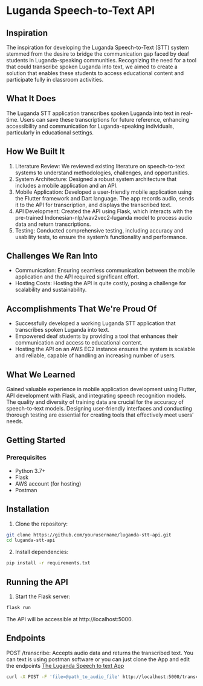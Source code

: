 # Luganda Speech-to-Text API
## Inspiration
The inspiration for developing the Luganda Speech-to-Text (STT) system stemmed from the desire to bridge the communication gap faced by deaf students in Luganda-speaking communities. Recognizing the need for a tool that could transcribe spoken Luganda into text, we aimed to create a solution that enables these students to access educational content and participate fully in classroom activities.

## What It Does
The Luganda STT application transcribes spoken Luganda into text in real-time. Users can save these transcriptions for future reference, enhancing accessibility and communication for Luganda-speaking individuals, particularly in educational settings.

## How We Built It
1. Literature Review: We reviewed existing literature on speech-to-text systems to understand methodologies, challenges, and opportunities.
2. System Architecture: Designed a robust system architecture that includes a mobile application and an API.
3. Mobile Application: Developed a user-friendly mobile application using the Flutter framework and Dart language. The app records audio, sends it to the API for transcription, and displays the transcribed text.
4. API Development: Created the API using Flask, which interacts with the pre-trained Indonesian-nlp/wav2vec2-luganda model to process audio data and return transcriptions.
5. Testing: Conducted comprehensive testing, including accuracy and usability tests, to ensure the system’s functionality and performance.
## Challenges We Ran Into
- Communication: Ensuring seamless communication between the mobile application and the API required significant effort.
- Hosting Costs: Hosting the API is quite costly, posing a challenge for scalability and sustainability.
## Accomplishments That We're Proud Of
- Successfully developed a working Luganda STT application that transcribes spoken Luganda into text.
- Empowered deaf students by providing a tool that enhances their communication and access to educational content.
- Hosting the API on an AWS EC2 instance ensures the system is scalable and reliable, capable of handling an increasing number of users.
## What We Learned
Gained valuable experience in mobile application development using Flutter, API development with Flask, and integrating speech recognition models.
The quality and diversity of training data are crucial for the accuracy of speech-to-text models.
Designing user-friendly interfaces and conducting thorough testing are essential for creating tools that effectively meet users’ needs.
## Getting Started
### Prerequisites
- Python 3.7+
- Flask
- AWS account (for hosting)
- Postman
## Installation
1. Clone the repository:

```bash
git clone https://github.com/yourusername/luganda-stt-api.git
cd luganda-stt-api
```
2. Install dependencies:

```bash
pip install -r requirements.txt
```
## Running the API
1. Start the Flask server:

```bash
flask run
```
The API will be accessible at http://localhost:5000.

## Endpoints
POST /transcribe: Accepts audio data and returns the transcribed text.
You can text is using postman software or you can just clone the App and edit the endpoints
[The Luganda Speech to text App](https://github.com/lucy-kevin/Luganda-Speech-to-Text)
```bash
curl -X POST -F 'file=@path_to_audio_file' http://localhost:5000/transcribe
```
